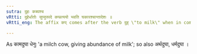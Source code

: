 ```yaml
---
sutra: दुहः कब्घश्च
vRtti: दुहेर्धातोः सुप्युपपदे कप्प्रत्ययो भवति घकारश्चान्तादेशः ॥
vRtti_eng: The affix कप् comes after the verb दुह् \"to milk\" when in composition with a word ending in a case-affix and the letter ष replaces its final.

---
```

As कामदुघा धेनुः 'a milch cow, giving abundance of milk'; so also अर्थदुघा, धर्मदुघा ।